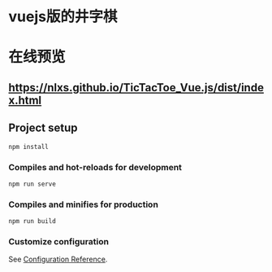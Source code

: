 # vuejs版的井字棋

# 在线预览
## https://nlxs.github.io/TicTacToe_Vue.js/dist/index.html

## Project setup
```
npm install
```

### Compiles and hot-reloads for development
```
npm run serve
```

### Compiles and minifies for production
```
npm run build
```

### Customize configuration
See [Configuration Reference](https://cli.vuejs.org/config/).
